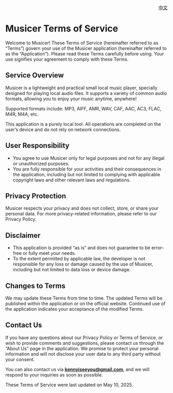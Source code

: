 <p align="right">
  <a href="./terms-of-service.zh.md">中文</a>
</p>
<!--rehype:style=float: right; bottom: -36px; position: relative;-->

Musicer Terms of Service
===

Welcome to Musicer! These Terms of Service (hereinafter referred to as “Terms”) govern your use of the Musicer application (hereinafter referred to as the “Application”). Please read these Terms carefully before using. Your use signifies your agreement to comply with these Terms.

## Service Overview

Musicer is a lightweight and practical small local music player, specially designed for playing local audio files. It supports a variety of common audio formats, allowing you to enjoy your music anytime, anywhere!

Supported formats include: MP3, AIFF, AMR, WAV, CAF, AAC, AC3, FLAC, M4R, M4A, etc.

This application is a purely local tool. All operations are completed on the user’s device and do not rely on network connections.

## User Responsibility

- You agree to use Musicer only for legal purposes and not for any illegal or unauthorized purposes.
- You are fully responsible for your activities and their consequences in the application, including but not limited to complying with applicable copyright laws and other relevant laws and regulations.

## Privacy Protection

Musicer respects your privacy and does not collect, store, or share your personal data. For more privacy-related information, please refer to our Privacy Policy.

## Disclaimer

- This application is provided “as is” and does not guarantee to be error-free or fully meet your needs.
- To the extent permitted by applicable law, the developer is not responsible for any loss or damage caused by the use of Musicer, including but not limited to data loss or device damage.

## Changes to Terms

We may update these Terms from time to time. The updated Terms will be published within the application or on the official website. Continued use of the application indicates your acceptance of the modified Terms.

## Contact Us

If you have any questions about our Privacy Policy or Terms of Service, or wish to provide comments and suggestions, please contact us through the “About Us” page in the application. We promise to protect your personal information and will not disclose your user data to any third party without your consent.

You can also contact us via **kennyiseeyou@gmail.com**, and we will respond to your inquiries as soon as possible.

These Terms of Service were last updated on May 10, 2025.